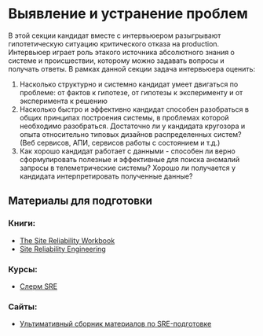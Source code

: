 # Выявление и устранение проблем

В этой секции кандидат вместе с интервьюером разыгрывают гипотетическую ситуацию критического отказа на production. Интервьюер играет роль этакого источника абсолютного знания о системе и происшествии, которому можно задавать вопросы и получать ответы. В рамках данной секции задача интервьюера оценить:

1) Насколько структурно и системно кандидат умеет двигаться по проблеме: от фактов к гипотезе, от гипотезы к эксперименту и от эксперимента к решению
2) Насколько быстро и эффективно кандидат способен разобраться в общих принципах построения системы, в проблемах которой необходимо разобраться. Достаточно ли у кандидата кругозора и опыта относительно типовых дизайнов распределенных систем? (Веб сервисов, АПИ, сервисов работы с состоянием и т.д.)
3) Как хорошо кандидат работает с данными - способен ли верно сформулировать полезные и эффективные для поиска аномалий запросы в телеметрические системы? Хорошо ли получается у кандидата интерпретировать полученные данные?

## Материалы для подготовки
### Книги:
- [The Site Reliability Workbook](https://sre.google/workbook/table-of-contents/)
- [Site Reliability Engineering](https://sre.google/sre-book/table-of-contents/)

### Курсы:
- [Слерм SRE](https://slurm.io/sre)

### Сайты:
- [Ультимативный сборник материалов по SRE-подготовке](https://github.com/mxssl/sre-interview-prep-guide)

